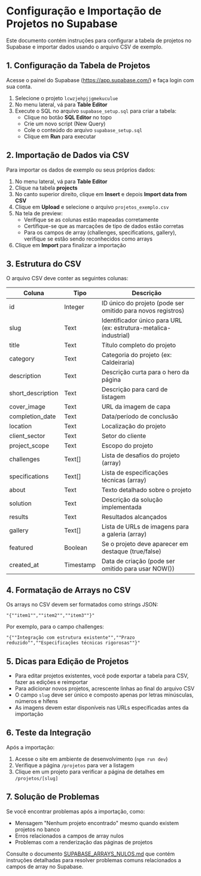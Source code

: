 # Configuração e Importação de Projetos no Supabase

Este documento contém instruções para configurar a tabela de projetos no Supabase e importar dados usando o arquivo CSV de exemplo.

## 1. Configuração da Tabela de Projetos

Acesse o painel do Supabase (https://app.supabase.com/) e faça login com sua conta.

1. Selecione o projeto `lcwzjehpjjgmekuculue`
2. No menu lateral, vá para **Table Editor**
3. Execute o SQL no arquivo `supabase_setup.sql` para criar a tabela:
   - Clique no botão **SQL Editor** no topo
   - Crie um novo script (New Query)
   - Cole o conteúdo do arquivo `supabase_setup.sql`
   - Clique em **Run** para executar

## 2. Importação de Dados via CSV

Para importar os dados de exemplo ou seus próprios dados:

1. No menu lateral, vá para **Table Editor**
2. Clique na tabela **projects**
3. No canto superior direito, clique em **Insert** e depois **Import data from CSV**
4. Clique em **Upload** e selecione o arquivo `projetos_exemplo.csv`
5. Na tela de preview:
   - Verifique se as colunas estão mapeadas corretamente
   - Certifique-se que as marcações de tipo de dados estão corretas
   - Para os campos de array (challenges, specifications, gallery), verifique se estão sendo reconhecidos como arrays
6. Clique em **Import** para finalizar a importação

## 3. Estrutura do CSV

O arquivo CSV deve conter as seguintes colunas:

| Coluna | Tipo | Descrição |
|--------|------|-----------|
| id | Integer | ID único do projeto (pode ser omitido para novos registros) |
| slug | Text | Identificador único para URL (ex: estrutura-metalica-industrial) |
| title | Text | Título completo do projeto |
| category | Text | Categoria do projeto (ex: Caldeiraria) |
| description | Text | Descrição curta para o hero da página |
| short_description | Text | Descrição para card de listagem |
| cover_image | Text | URL da imagem de capa |
| completion_date | Text | Data/período de conclusão |
| location | Text | Localização do projeto |
| client_sector | Text | Setor do cliente |
| project_scope | Text | Escopo do projeto |
| challenges | Text[] | Lista de desafios do projeto (array) |
| specifications | Text[] | Lista de especificações técnicas (array) |
| about | Text | Texto detalhado sobre o projeto |
| solution | Text | Descrição da solução implementada |
| results | Text | Resultados alcançados |
| gallery | Text[] | Lista de URLs de imagens para a galeria (array) |
| featured | Boolean | Se o projeto deve aparecer em destaque (true/false) |
| created_at | Timestamp | Data de criação (pode ser omitido para usar NOW()) |

## 4. Formatação de Arrays no CSV

Os arrays no CSV devem ser formatados como strings JSON:

```
"{""item1"",""item2"",""item3""}"
```

Por exemplo, para o campo challenges:
```
"{""Integração com estrutura existente"",""Prazo reduzido"",""Especificações técnicas rigorosas""}"
```

## 5. Dicas para Edição de Projetos

- Para editar projetos existentes, você pode exportar a tabela para CSV, fazer as edições e reimportar
- Para adicionar novos projetos, acrescente linhas ao final do arquivo CSV
- O campo `slug` deve ser único e composto apenas por letras minúsculas, números e hífens
- As imagens devem estar disponíveis nas URLs especificadas antes da importação

## 6. Teste da Integração

Após a importação:

1. Acesse o site em ambiente de desenvolvimento (`npm run dev`)
2. Verifique a página `/projetos` para ver a listagem
3. Clique em um projeto para verificar a página de detalhes em `/projetos/[slug]`

## 7. Solução de Problemas

Se você encontrar problemas após a importação, como:

- Mensagem "Nenhum projeto encontrado" mesmo quando existem projetos no banco
- Erros relacionados a campos de array nulos
- Problemas com a renderização das páginas de projetos

Consulte o documento [SUPABASE_ARRAYS_NULOS.md](./SUPABASE_ARRAYS_NULOS.md) que contém instruções detalhadas para resolver problemas comuns relacionados a campos de array no Supabase. 